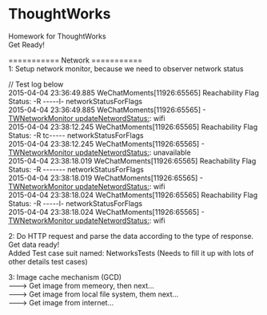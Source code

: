 # ThoughtWorks   
Homework for ThoughtWorks   
Get Ready!

=========== Network ===========   
1: Setup network monitor, because we need to observer network status   

// Test log below   
2015-04-04 23:36:49.885 WeChatMoments[11926:65565] Reachability Flag Status: -R -----l- networkStatusForFlags   
2015-04-04 23:36:49.885 WeChatMoments[11926:65565] -[TWNetworkMonitor updateNetwordStatus:](92): wifi   
2015-04-04 23:38:12.245 WeChatMoments[11926:65565] Reachability Flag Status: -R tc----- networkStatusForFlags   
2015-04-04 23:38:12.245 WeChatMoments[11926:65565] -[TWNetworkMonitor updateNetwordStatus:](92): unavailable   
2015-04-04 23:38:18.019 WeChatMoments[11926:65565] Reachability Flag Status: -R ------- networkStatusForFlags   
2015-04-04 23:38:18.019 WeChatMoments[11926:65565] -[TWNetworkMonitor updateNetwordStatus:](92): wifi   
2015-04-04 23:38:18.024 WeChatMoments[11926:65565] Reachability Flag Status: -R -----l- networkStatusForFlags   
2015-04-04 23:38:18.024 WeChatMoments[11926:65565] -[TWNetworkMonitor updateNetwordStatus:](92): wifi   

2: Do HTTP request and parse the data according to the type of response. Get data ready!   
Added Test case suit named: NetworksTests (Needs to fill it up with lots of other details test cases)   

3: Image cache mechanism (GCD)   
---> Get image from memeory, then next...      
---> Get image from local file system, them next...   
---> Get image from internet...   
